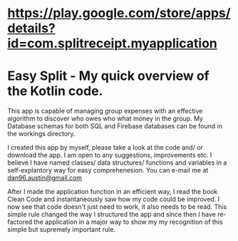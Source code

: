 # https://play.google.com/store/apps/details?id=com.splitreceipt.myapplication


# Easy Split - My quick overview of the Kotlin code.
This app is capable of managing group expenses with an effective algorithm to discover who owes who what money in the group.
My Database schemas for both SQL and Firebase databases can be found in the workings directory.

I created this app by myself, please take a look at the code and/ or download the app. I am open to any suggestions, improvements etc. I believe I have named classes/ data structures/ functions and variables in a self-explantory way for easy comprehenesion. You can e-mail me at dan96.austin@gmail.com



After I made the application function in an efficient way, I read the book Clean Code and instantaneously saw how my code could be improved. I now see that code doesn't just need to work, it also needs to be read. This simple rule changed the way I structured the app and since then I have re-factored the application in a major way to show my my recognition of this simple but supremely important rule.
